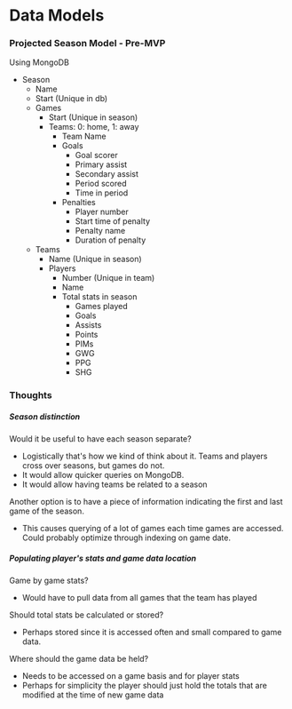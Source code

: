 # Data Models

### Projected Season Model - Pre-MVP

Using MongoDB

- Season
  - Name
  - Start (Unique in db)
  - Games
    - Start (Unique in season)
    - Teams: 0: home, 1: away
      - Team Name
      - Goals
        - Goal scorer
        - Primary assist
        - Secondary assist
        - Period scored
        - Time in period
      - Penalties
        - Player number
        - Start time of penalty
        - Penalty name
        - Duration of penalty
  - Teams
    - Name (Unique in season)
    - Players
      - Number (Unique in team)
      - Name
      - Total stats in season
        - Games played
        - Goals
        - Assists
        - Points 
        - PIMs
        - GWG
        - PPG
        - SHG

### Thoughts

##### Season distinction

Would it be useful to have each season separate?
- Logistically that's how we kind of think about it. Teams and players cross over seasons, but games do not. 
- It would allow quicker queries on MongoDB. 
- It would allow having teams be related to a season

Another option is to have a piece of information indicating the first and last game of the season.
- This causes querying of a lot of games each time games are accessed. Could probably optimize through indexing on game date. 

##### Populating player's stats and game data location

Game by game stats? 
- Would have to pull data from all games that the team has played

Should total stats be calculated or stored?
- Perhaps stored since it is accessed often and small compared to game data. 

Where should the game data be held?
- Needs to be accessed on a game basis and for player stats
- Perhaps for simplicity the player should just hold the totals that are modified at the time of new game data

